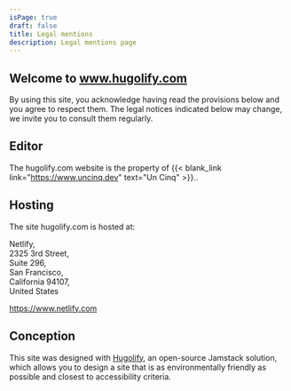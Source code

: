 ```yaml
---
isPage: true
draft: false
title: Legal mentions
description: Legal mentions page
---
```

## Welcome to www.hugolify.com

By using this site, you acknowledge having read the provisions below and you agree to respect them. The legal notices indicated below may change, we invite you to consult them regularly.

## Editor

The hugolify.com website is the property of {{< blank_link link="https://www.uncinq.dev" text="Un Cinq" >}}..


## Hosting

The site hugolify.com is hosted at:

Netlify,\
2325 3rd Street, \
Suite 296, \
San Francisco, \
California 94107, \
United States

https://www.netlify.com

## Conception

This site was designed with [Hugolify](https://www.hugolify.com), an open-source Jamstack solution, which allows you to design a site that is as environmentally friendly as possible and closest to accessibility criteria.